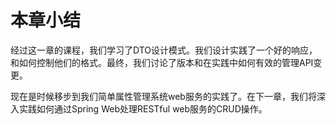 # 本章小结

经过这一章的课程，我们学习了DTO设计模式。我们设计实践了一个好的响应，和如何控制他们的格式。最终，我们讨论了版本和在实践中如何有效的管理API变更。

现在是时候移步到我们简单属性管理系统web服务的实践了。在下一章，我们将深入实践如何通过Spring Web处理RESTful web服务的CRUD操作。